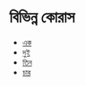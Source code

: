 # বিভিন্ন কোরাস

* [এক](4.21.1.bivinno-chorus-ek.md)
* [দুই](4.21.2.bivinno-chorus-dui.md)
* [তিন](4.21.3.bivinno-chorus-tin.md)
* [চার](4.21.4.bivinno-chorus-chaar.md)